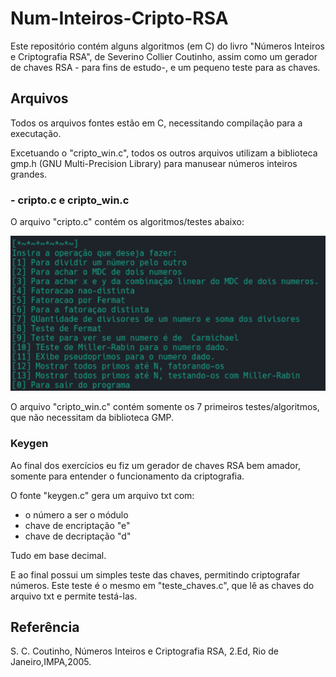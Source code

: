 # Num-Inteiros-Cripto-RSA

Este repositório contém alguns algoritmos  (em C) do livro "Números Inteiros e Criptografia RSA", de Severino Collier Coutinho, assim como um gerador de chaves RSA - para fins de estudo-, e um pequeno teste para as chaves.

## Arquivos

Todos os arquivos fontes estão em C, necessitando compilação para a executação.

Excetuando o "cripto_win.c", todos os outros arquivos utilizam a biblioteca gmp.h (GNU Multi-Precision Library) para manusear números inteiros grandes.


  ### - cripto.c e cripto_win.c
  
  O arquivo "cripto.c" contém os algoritmos/testes abaixo:
  
  ![Menu dos algoritmos](/menu_cripto.png)
  
  O arquivo "cripto_win.c" contém somente os 7 primeiros testes/algoritmos, que não necessitam da biblioteca GMP.
  
  
  ### Keygen
 
 Ao final dos exercícios eu fiz um gerador de chaves RSA bem amador, somente para entender o funcionamento da criptografia.
 
 O fonte "keygen.c" gera um arquivo txt com:
 - o número a ser o módulo
 - chave de encriptação "e"
 - chave de decriptação "d"
 
  Tudo em base decimal.

 E ao final possui um simples teste das chaves, permitindo criptografar números. Este teste é o mesmo em "teste_chaves.c", que lê as chaves do arquivo txt e permite testá-las.
 
 
 
 ## Referência

 S. C. Coutinho, Números Inteiros e Criptografia RSA, 2.Ed, Rio de Janeiro,IMPA,2005.
